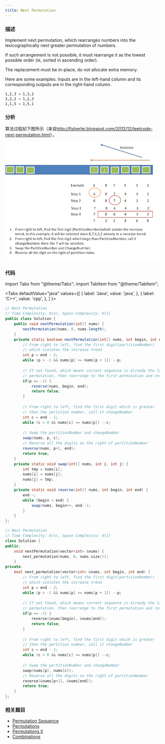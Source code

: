 ```yaml
---
title: Next Permutation
---
```


### 描述

Implement next permutation, which rearranges numbers into the lexicographically next greater permutation of numbers.

If such arrangement is not possible, it must rearrange it as the lowest possible order (ie, sorted in ascending order).

The replacement must be in-place, do not allocate extra memory.

Here are some examples. Inputs are in the left-hand column and its corresponding outputs are in the right-hand column.

```
1,2,3 → 1,3,2
3,2,1 → 1,2,3
1,1,5 → 1,5,1
```

### 分析

算法过程如下图所示（来自<http://fisherlei.blogspot.com/2012/12/leetcode-next-permutation.html>）。

![下一个排列算法流程](/img/next-permutation.png)

### 代码

import Tabs from "@theme/Tabs";
import TabItem from "@theme/TabItem";

<Tabs
defaultValue="java"
values={[
{ label: 'Java', value: 'java', },
{ label: 'C++', value: 'cpp', },
]
}>
<TabItem value="java">

```java
// Next Permutation
// Time Complexity: O(n), Space Complexity: O(1)
public class Solution {
    public void nextPermutation(int[] nums) {
        nextPermutation(nums, 0, nums.length);
    }
    private static boolean nextPermutation(int[] nums, int begin, int end) {
        // From right to left, find the first digit(partitionNumber)
        // which violates the increase trend
        int p = end - 2;
        while (p > -1 && nums[p] >= nums[p + 1]) --p;

        // If not found, which means current sequence is already the largest
        // permutation, then rearrange to the first permutation and return false
        if(p == -1) {
            reverse(nums, begin, end);
            return false;
        }

        // From right to left, find the first digit which is greater
        // than the partition number, call it changeNumber
        int c = end - 1;
        while (c > 0 && nums[c] <= nums[p]) --c;

        // Swap the partitionNumber and changeNumber
        swap(nums, p, c);
        // Reverse all the digits on the right of partitionNumber
        reverse(nums, p+1, end);
        return true;
    }
    private static void swap(int[] nums, int i, int j) {
        int tmp = nums[i];
        nums[i] = nums[j];
        nums[j] = tmp;
    }
    private static void reverse(int[] nums, int begin, int end) {
        end--;
        while (begin < end) {
            swap(nums, begin++, end--);
        }
    }
};
```

</TabItem>
<TabItem value="cpp">

```cpp
// Next Permutation
// Time Complexity: O(n), Space Complexity: O(1)
class Solution {
public:
    void nextPermutation(vector<int> &nums) {
        next_permutation(nums, 0, nums.size());
    }
private:
    bool next_permutation(vector<int> &nums, int begin, int end) {
        // From right to left, find the first digit(partitionNumber)
        // which violates the increase trend
        int p = end - 2;
        while (p > -1 && nums[p] >= nums[p + 1]) --p;

        // If not found, which means current sequence is already the largest
        // permutation, then rearrange to the first permutation and return false
        if(p == -1) {
            reverse(&nums[begin], &nums[end]);
            return false;
        }

        // From right to left, find the first digit which is greater
        // than the partition number, call it changeNumber
        int c = end - 1;
        while (c > 0 && nums[c] <= nums[p]) --c;

        // Swap the partitionNumber and changeNumber
        swap(nums[p], nums[c]);
        // Reverse all the digits on the right of partitionNumber
        reverse(&nums[p+1], &nums[end]);
        return true;
    }
};
```

</TabItem>
</Tabs>

### 相关题目

- [Permutation Sequence](../../linear-list/array/permutation-sequence.md)
- [Permutations](../../brute-force/permutations.md)
- [Permutations II](../../brute-force/permutations-ii.md)
- [Combinations](../../brute-force/combinations.md)
